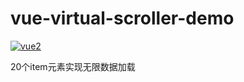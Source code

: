 # vue-virtual-scroller-demo

[![vue2](https://img.shields.io/badge/vue-2.x-brightgreen.svg)](https://vuejs.org/)

20个item元素实现无限数据加载
